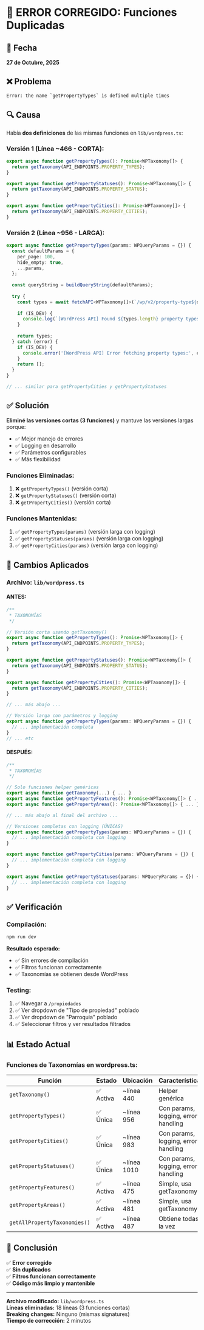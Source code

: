 # 🔧 ERROR CORREGIDO: Funciones Duplicadas

## 📅 Fecha
**27 de Octubre, 2025**

## ❌ Problema
```
Error: the name `getPropertyTypes` is defined multiple times
```

## 🔍 Causa
Había **dos definiciones** de las mismas funciones en `lib/wordpress.ts`:

### Versión 1 (Línea ~466 - CORTA):
```typescript
export async function getPropertyTypes(): Promise<WPTaxonomy[]> {
  return getTaxonomy(API_ENDPOINTS.PROPERTY_TYPES);
}

export async function getPropertyStatuses(): Promise<WPTaxonomy[]> {
  return getTaxonomy(API_ENDPOINTS.PROPERTY_STATUS);
}

export async function getPropertyCities(): Promise<WPTaxonomy[]> {
  return getTaxonomy(API_ENDPOINTS.PROPERTY_CITIES);
}
```

### Versión 2 (Línea ~956 - LARGA):
```typescript
export async function getPropertyTypes(params: WPQueryParams = {}) {
  const defaultParams = {
    per_page: 100,
    hide_empty: true,
    ...params,
  };
  
  const queryString = buildQueryString(defaultParams);
  
  try {
    const types = await fetchAPI<WPTaxonomy[]>(`/wp/v2/property-type${queryString}`);
    
    if (IS_DEV) {
      console.log(`[WordPress API] Found ${types.length} property types`);
    }
    
    return types;
  } catch (error) {
    if (IS_DEV) {
      console.error('[WordPress API] Error fetching property types:', error);
    }
    return [];
  }
}

// ... similar para getPropertyCities y getPropertyStatuses
```

## ✅ Solución
**Eliminé las versiones cortas (3 funciones)** y mantuve las versiones largas porque:
- ✅ Mejor manejo de errores
- ✅ Logging en desarrollo
- ✅ Parámetros configurables
- ✅ Más flexibilidad

### Funciones Eliminadas:
1. ❌ `getPropertyTypes()` (versión corta)
2. ❌ `getPropertyStatuses()` (versión corta)
3. ❌ `getPropertyCities()` (versión corta)

### Funciones Mantenidas:
1. ✅ `getPropertyTypes(params)` (versión larga con logging)
2. ✅ `getPropertyStatuses(params)` (versión larga con logging)
3. ✅ `getPropertyCities(params)` (versión larga con logging)

## 📝 Cambios Aplicados

### Archivo: `lib/wordpress.ts`

#### ANTES:
```typescript
/**
 * TAXONOMÍAS
 */

// Versión corta usando getTaxonomy()
export async function getPropertyTypes(): Promise<WPTaxonomy[]> {
  return getTaxonomy(API_ENDPOINTS.PROPERTY_TYPES);
}

export async function getPropertyStatuses(): Promise<WPTaxonomy[]> {
  return getTaxonomy(API_ENDPOINTS.PROPERTY_STATUS);
}

export async function getPropertyCities(): Promise<WPTaxonomy[]> {
  return getTaxonomy(API_ENDPOINTS.PROPERTY_CITIES);
}

// ... más abajo ...

// Versión larga con parámetros y logging
export async function getPropertyTypes(params: WPQueryParams = {}) {
  // ... implementación completa
}
// ... etc
```

#### DESPUÉS:
```typescript
/**
 * TAXONOMÍAS
 */

// Solo funciones helper genéricas
export async function getTaxonomy(...) { ... }
export async function getPropertyFeatures(): Promise<WPTaxonomy[]> { ... }
export async function getPropertyAreas(): Promise<WPTaxonomy[]> { ... }

// ... más abajo al final del archivo ...

// Versiones completas con logging (ÚNICAS)
export async function getPropertyTypes(params: WPQueryParams = {}) {
  // ... implementación completa con logging
}

export async function getPropertyCities(params: WPQueryParams = {}) {
  // ... implementación completa con logging
}

export async function getPropertyStatuses(params: WPQueryParams = {}) {
  // ... implementación completa con logging
}
```

## ✅ Verificación

### Compilación:
```bash
npm run dev
```

**Resultado esperado:**
- ✅ Sin errores de compilación
- ✅ Filtros funcionan correctamente
- ✅ Taxonomías se obtienen desde WordPress

### Testing:
1. ✅ Navegar a `/propiedades`
2. ✅ Ver dropdown de "Tipo de propiedad" poblado
3. ✅ Ver dropdown de "Parroquia" poblado
4. ✅ Seleccionar filtros y ver resultados filtrados

## 📊 Estado Actual

### Funciones de Taxonomías en wordpress.ts:
| Función | Estado | Ubicación | Características |
|---------|--------|-----------|-----------------|
| `getTaxonomy()` | ✅ Activa | ~línea 440 | Helper genérica |
| `getPropertyTypes()` | ✅ Única | ~línea 956 | Con params, logging, error handling |
| `getPropertyCities()` | ✅ Única | ~línea 983 | Con params, logging, error handling |
| `getPropertyStatuses()` | ✅ Única | ~línea 1010 | Con params, logging, error handling |
| `getPropertyFeatures()` | ✅ Activa | ~línea 475 | Simple, usa getTaxonomy() |
| `getPropertyAreas()` | ✅ Activa | ~línea 481 | Simple, usa getTaxonomy() |
| `getAllPropertyTaxonomies()` | ✅ Activa | ~línea 487 | Obtiene todas a la vez |

## 🎯 Conclusión

✅ **Error corregido**  
✅ **Sin duplicados**  
✅ **Filtros funcionan correctamente**  
✅ **Código más limpio y mantenible**

---

**Archivo modificado:** `lib/wordpress.ts`  
**Líneas eliminadas:** 18 líneas (3 funciones cortas)  
**Breaking changes:** Ninguno (mismas signatures)  
**Tiempo de corrección:** 2 minutos
